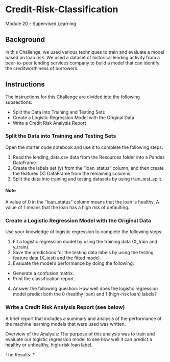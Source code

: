 # Credit-Risk-Classification
Module 20 - Supervised Learning


## Background
In this Challenge, we used various techniques to train and evaluate a model based on loan risk. We used a dataset of historical lending activity from a peer-to-peer lending services company to build a model that can identify the creditworthiness of borrowers.


## Instructions
The instructions for this Challenge are divided into the following subsections:
* Split the Data into Training and Testing Sets
* Create a Logistic Regression Model with the Original Data
* Write a Credit Risk Analysis Report


### Split the Data into Training and Testing Sets
Open the starter code notebook and use it to complete the following steps:
1. Read the lending_data.csv data from the Resources folder into a Pandas DataFrame.
2. Create the labels set (y) from the “loan_status” column, and then create the features (X) DataFrame from the remaining columns.
3. Split the data into training and testing datasets by using train_test_split.
#### Note
A value of 0 in the “loan_status” column means that the loan is healthy. A value of 1 means that the loan has a high risk of defaulting.


### Create a Logistic Regression Model with the Original Data
Use your knowledge of logistic regression to complete the following steps:
1. Fit a logistic regression model by using the training data (X_train and y_train).
2. Save the predictions for the testing data labels by using the testing feature data (X_test) and the fitted model.
3. Evaluate the model’s performance by doing the following:
  - Generate a confusion matrix.
  - Print the classification report.
4. Answer the following question: How well does the logistic regression model predict both the 0 (healthy loan) and 1 (high-risk loan) labels?

### Write a Credit Risk Analysis Report (see below)
A brief report that includes a summary and analysis of the performance of the machine learning models that were used was written.

Overview of the Analysis: The purpose of this analysis was to train and evaluate our logistic regression model to see how well it can predict a healthy or unhealthy, high-risk loan label.


The Results:
* 
